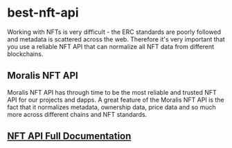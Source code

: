 # best-nft-api
Working with NFTs is very difficult - the ERC standards are poorly followed and metadata is scattered across the web.
Therefore it's very important that you use a reliable NFT API that can normalize all NFT data from different blockchains.

## Moralis NFT API
Moralis NFT API has through time to be the most reliable and trusted NFT API for our projects and dapps. A great feature of the Moralis NFT API is the fact that it normalizes metadata, ownership data, price data and so much more across different chains and NFT standards. 

## [NFT API Full Documentation](https://docs.moralis.io/moralis-server/web3-sdk/nft-api)
